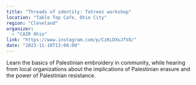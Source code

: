 ```yaml
---
title: "Threads of identity: Tatreez workshop"
location: "Table Top Cafe, Ohio City"
region: "Cleveland"
organizer:
  - "CAIR Ohio"
link: "https://www.instagram.com/p/CzKLDXuJfV8/"
date: "2023-11-18T13:00:00"
---
```


Learn the basics of Palestinian embroidery in community, while hearing from local organizations about the implications of Palestinian erasure and the power of Palestinian resistance.
